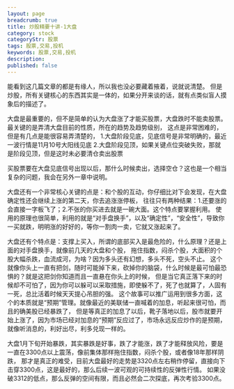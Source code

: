 ```yaml
---
layout: page
breadcrumb: true
title: 炒股精要十讲-1大盘
category: stock
categoryStr: 股票
tags: 股票,交易,投机
keywords: 股票,交易,投机
description:
published: false
---
```


能看到这几篇文章的都是有缘人，所以我也没必要藏着掖着，说就说清楚。
但是炒股，所有关键核心的东西其实是一体的，如果分开来谈的话，就有点类似盲人摸象后的描述了。

大盘是最重要的，但不是简单的认为大盘涨了才能买股票，大盘跌时不能卖股票。
最关键的是弄清大盘目前的性质，所在的趋势及趋势级别，
这点是非常困难的，但是有几点是能很容易弄清楚的，
1.大盘阶段见底，见底信号是非常明确的，最近一波行情是11月10号大阳线见底
2.大盘阶段见顶，如果关键点位突破失败，那就是阶段见顶，但是这时未必要清仓卖出股票

买股票要在大盘见底信号出现以后，那什么时候卖出，选择空仓？这也是一个相当复杂的问题，我会在另外一章中说明。

大盘还有一个非常核心关键的点是：和个股的互动，你仔细比对下会发现，在大盘确定性还会继续上涨的第二天，你去追涨涨停板，
往往只有两种结果：1.还要涨的会直接一字板飞了；2.不张的你买进去就是一碗大面。这个特点要掌握利用。
使用的原理也很简单，利用的就是“对手盘换手”，以及“确定性”，“安全性”，导致你一买就跌，明明涨的好好的，等你一割肉一卖，它就又涨起来了。

大盘还有个特点是：支撑上买入，所谓的底部买入是最危险的，什么原理？还是上面的对手盘换手，就像前几天的大盘和个股，
拖住指数，闷杀个股，大面积的个股大幅杀跌，血流成河，为啥？因为多头还有幻想，多头不死，空头不止。
这个就像你头上一直有把剑，随时可能掉下来，砍掉你的脑袋，什么时候是最可怕最恐惧的？就是这把剑你知道而且一直悬在你头上的时候，
但是当它真正落下来的时候却不可怕了，因为你可以躲可以采取措施，即使躲不了，死了也就算了，人固有一死，总比活着时候天天提心吊胆的强。
这个故事可以推广运用到很多方面，这个的本质就是“预期”管理。就像最近的美联储一直喊着的加息，听起来很可怕，而且的确美股已经暴跌了，
但是等真正的加息了以后，靴子落地以后，股市就要开始上涨了，因为市场已经对加息的“预期”反应过了，市场永远反应炒作的是预期，就像听消息的，利好出尽，利多兑现一样的。

大盘1月下旬开始暴跌，其实暴跌是好事，跌了才能涨，跌了才能释放风险，要是一直在3300点以上震荡，像前集体那样拖住指数，闷杀个股，或者像18年那样阴跌，
那才是真正的难受，目前大盘最好的走势是3320点左右稍作停留，直接向下击穿3300点，这是最好的，那么后续一波可观的可持续性的反弹性行情。
如果没破3312的低点，那么反弹的空间有限，而且必然会二次探底，再次考验3300点。
